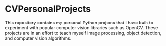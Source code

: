 # CVPersonalProjects
This repository contains my personal Python projects that I have built to experiment with popular computer vision libraries such as OpenCV. These projects are in an effort to teach myself image processing, object detection, and computer vision algorithms.
